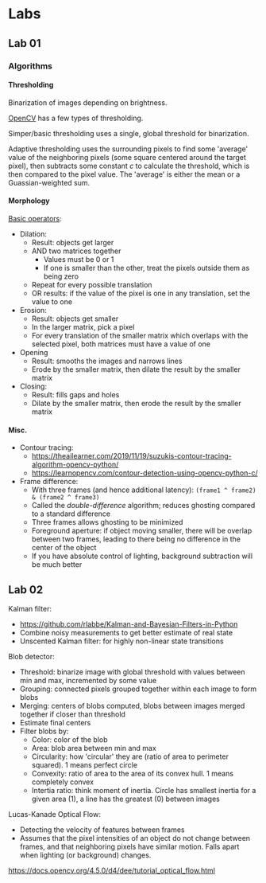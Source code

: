 # Labs

## Lab 01

### Algorithms

#### Thresholding

Binarization of images depending on brightness.

[OpenCV](https://docs.opencv.org/4.x/d7/d4d/tutorial_py_thresholding.html) has a few types of thresholding.

Simper/basic thresholding uses a single, global threshold for binarization.

Adaptive thresholding uses the surrounding pixels to find some 'average' value of the neighboring pixels (some square centered around the target pixel), then subtracts some constant $c$ to calculate the threshold, which is then compared to the pixel value. The 'average' is either the mean or a Guassian-weighted sum.

#### Morphology

[Basic operators](https://en.wikipedia.org/wiki/Mathematical_morphology#Basic_operators):

- Dilation:
  - Result: objects get larger
  - AND two matrices together
    - Values must be 0 or 1
    - If one is smaller than the other, treat the pixels outside them as being zero
  - Repeat for every possible translation
  - OR results: if the value of the pixel is one in any translation, set the value to one
- Erosion:
  - Result: objects get smaller
  - In the larger matrix, pick a pixel
  - For every translation of the smaller matrix which overlaps with the selected pixel, both matrices must have a value of one
- Opening
  - Result: smooths the images and narrows lines
  - Erode by the smaller matrix, then dilate the result by the smaller matrix
- Closing:
  - Result: fills gaps and holes
  - Dilate by the smaller matrix, then erode the result by the smaller matrix

#### Misc.

- Contour tracing:
  - https://theailearner.com/2019/11/19/suzukis-contour-tracing-algorithm-opencv-python/
  - https://learnopencv.com/contour-detection-using-opencv-python-c/
- Frame difference:
  - With three frames (and hence additional latency): `(frame1 ^ frame2) & (frame2 ^ frame3)`
  - Called the *double-difference* algorithm; reduces ghosting compared to a standard difference
  - Three frames allows ghosting to be minimized
  - Foreground aperture: if object moving smaller, there will be overlap between two frames, leading to there being no difference in the center of the object
  - If you have absolute control of lighting, background subtraction will be much better

## Lab 02

Kalman filter:

- https://github.com/rlabbe/Kalman-and-Bayesian-Filters-in-Python
- Combine noisy measurements to get better estimate of real state
- Unscented Kalman filter: for highly non-linear state transitions

Blob detector:

- Threshold: binarize image with global threshold with values between min and max, incremented by some value
- Grouping: connected pixels grouped together within each image to form blobs
- Merging: centers of blobs computed, blobs between images merged together if closer than threshold
- Estimate final centers
- Filter blobs by:
  - Color: color of the blob
  - Area: blob area between min and max
  - Circularity: how 'circular' they are (ratio of area to perimeter squared). 1 means perfect circle
  - Convexity: ratio of area to the area of its convex hull. 1 means completely convex
  - Intertia ratio: think moment of inertia. Circle has smallest inertia for a given area (1), a line has the greatest (0)
between images

Lucas-Kanade Optical Flow:

- Detecting the velocity of features between frames
- Assumes that the pixel intensities of an object do not change between frames, and that neighboring pixels have similar motion. Falls apart when lighting (or background) changes.

https://docs.opencv.org/4.5.0/d4/dee/tutorial_optical_flow.html
